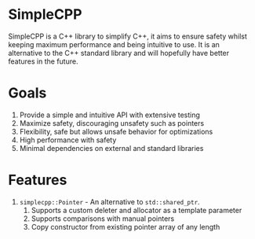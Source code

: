 # SimpleCPP

SimpleCPP is a C++ library to simplify C++, it aims to ensure safety whilst keeping maximum performance and being intuitive to use. It is an alternative to the C++ standard library and will hopefully have better features in the future.

# Goals
1. Provide a simple and intuitive API with extensive testing
1. Maximize safety, discouraging unsafety such as pointers
1. Flexibility, safe but allows unsafe behavior for optimizations
1. High performance with safety
1. Minimal dependencies on external and standard libraries

# Features
1. `simplecpp::Pointer` - An alternative to `std::shared_ptr`. 
	1. Supports a custom deleter and allocator as a template parameter
	1. Supports comparisons with manual pointers
	1. Copy constructor from existing pointer array of any length